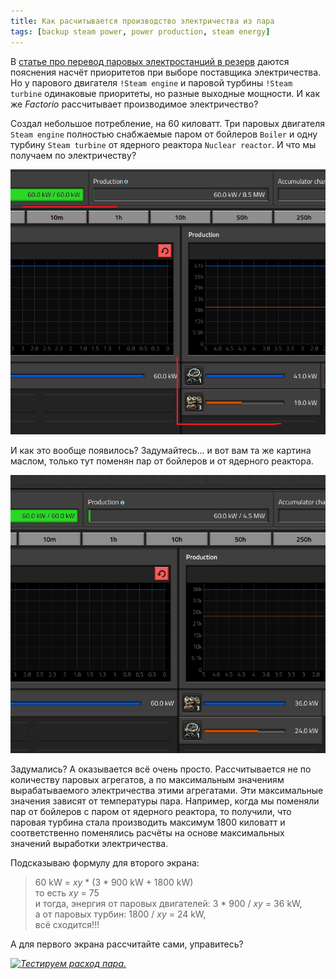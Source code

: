 ```yaml
---
title: Как расчитывается производство электричества из пара
tags: [backup steam power, power production, steam energy]
---
```


В [статье про перевод паровых электростанций в резерв](pathname:///PowerProduction/BackupSteamPower#откуда-берётся-электричество) даются пояснения насчёт приоритетов при выборе поставщика электричества. Но у парового двигателя `!Steam engine` и паровой турбины `!Steam turbine` одинаковые приоритеты, но разные выходные мощности. И как же *Factorio* рассчитывает производимое электричество?

<!-- truncate -->

Создал небольшое потребление, на 60 киловатт. Три паровых двигателя `Steam engine` полностью снабжаемые паром от бойлеров `Boiler` и одну турбину `Steam turbine` от ядерного реактора `Nuclear reactor`. И что мы получаем по электричеству?

![Расчёты электричества](./screenshot.01.png)

И как это вообще появилось? Задумайтесь... и вот вам та же картина маслом, только тут поменян пар от бойлеров и от ядерного реактора.

![Расчёты электричества](./screenshot.02.png)

Задумались? А оказывается всё очень просто. Рассчитывается не по количеству паровых агрегатов, а по максимальным значениям вырабатываемого электричества этими агрегатами. Эти максимальные значения зависят от температуры пара. Например, когда мы поменяли пар от бойлеров с паром от ядерного реактора, то получили, что паровая турбина стала производить максимум 1800 киловатт и соответственно поменялись расчёты на основе максимальных значений выработки электричества.

Подсказываю формулу для второго экрана:

> 60 kW = *xy* * (3 * 900 kW + 1800 kW)\
> то есть *xy* = 75\
> и тогда, энергия от паровых двигателей: 3 * 900 / *xy* = 36 kW,\
> а от паровых турбин: 1800 / *xy* = 24 kW,\
> всё сходится!!!

А для первого экрана рассчитайте сами, управитесь?

[*![Тестируем расход пара.](http://img.youtube.com/vi/Mzf2iQyWpAM/0.jpg)*](https://youtube.com/shorts/Mzf2iQyWpAM?feature=share)
